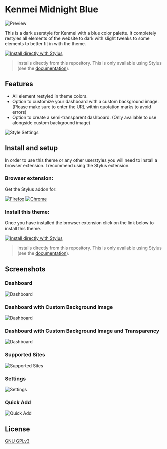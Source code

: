 # Kenmei Midnight Blue

![Preview](images/preview.png)

This is a dark userstyle for Kenmei with a blue color palette. It completely restyles all elements of the website to dark with slight tweaks to some elements to better fit in with the theme. 

[![Install directly with Stylus](https://img.shields.io/badge/Install%20directly%20with-Stylus-00adad.svg?longCache=true&style=for-the-badge)](https://github.com/ush-ruff/Kenmei-Midnight-Blue/raw/main/kenmei.user.css)
  >Installs directly from this repository.
  >This is only available using Stylus (see the [documentation](https://github.com/openstyles/stylus/wiki/Usercss)).

## Features
* All element restyled in theme colors. 
* Option to customize your dashboard with a custom background image. (Please make sure to enter the URL within quotation marks to avoid errors) 
* Option to create a semi-transparent dashboard. (Only available to use alongside custom background image) 

![Style Settings](images/style-settings.png)

## Install and setup
In order to use this theme or any other userstyles you will need to install a browser extension. I recommend using the Stylus extension.

### Browser extension:
Get the Stylus addon for:

[![Firefox](https://raw.githubusercontent.com/ush-ruff/Common/refs/heads/main/Icons/Browsers/firefox.png)](https://addons.mozilla.org/en-US/firefox/addon/styl-us/)
[![Chrome](https://raw.githubusercontent.com/ush-ruff/Common/refs/heads/main/Icons/Browsers/chrome.png)](https://chrome.google.com/webstore/detail/stylus/clngdbkpkpeebahjckkjfobafhncgmne)

### Install this theme:
Once you have installed the browser extension click on the link below to install this theme.

[![Install directly with Stylus](https://img.shields.io/badge/Install%20directly%20with-Stylus-00adad.svg?longCache=true&style=for-the-badge)](https://github.com/ush-ruff/Kenmei-Midnight-Blue/raw/main/kenmei.user.css)
  >Installs directly from this repository.
  >This is only available using Stylus (see the [documentation](https://github.com/openstyles/stylus/wiki/Usercss)).

## Screenshots
### Dashboard
![Dashboard](images/sc-01.png)

### Dashboard with Custom Background Image
![Dashboard](images/sc-02.png)

### Dashboard with Custom Background Image and Transparency
![Dashboard](images/sc-03.png)

### Supported Sites
![Supported Sites](images/sc-04.png)

### Settings
![Settings](images/sc-05.png)

### Quick Add
![Quick Add](images/sc-06.png)

## License
[GNU GPLv3](LICENSE)